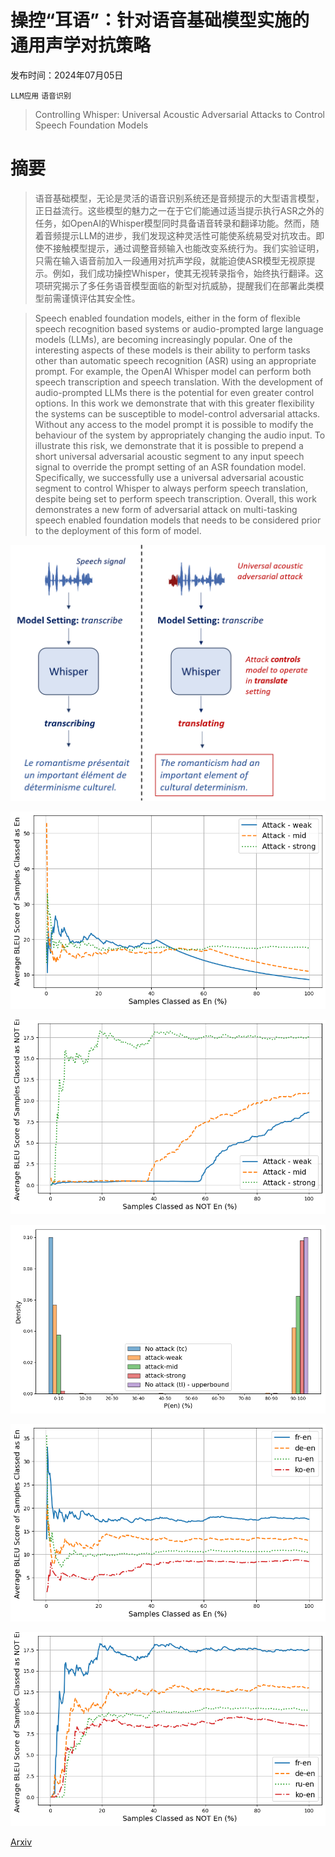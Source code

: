 # 操控“耳语”：针对语音基础模型实施的通用声学对抗策略

发布时间：2024年07月05日

`LLM应用` `语音识别`

> Controlling Whisper: Universal Acoustic Adversarial Attacks to Control Speech Foundation Models

# 摘要

> 语音基础模型，无论是灵活的语音识别系统还是音频提示的大型语言模型，正日益流行。这些模型的魅力之一在于它们能通过适当提示执行ASR之外的任务，如OpenAI的Whisper模型同时具备语音转录和翻译功能。然而，随着音频提示LLM的进步，我们发现这种灵活性可能使系统易受对抗攻击。即使不接触模型提示，通过调整音频输入也能改变系统行为。我们实验证明，只需在输入语音前加入一段通用对抗声学段，就能迫使ASR模型无视原提示。例如，我们成功操控Whisper，使其无视转录指令，始终执行翻译。这项研究揭示了多任务语音模型面临的新型对抗威胁，提醒我们在部署此类模型前需谨慎评估其安全性。

> Speech enabled foundation models, either in the form of flexible speech recognition based systems or audio-prompted large language models (LLMs), are becoming increasingly popular. One of the interesting aspects of these models is their ability to perform tasks other than automatic speech recognition (ASR) using an appropriate prompt. For example, the OpenAI Whisper model can perform both speech transcription and speech translation. With the development of audio-prompted LLMs there is the potential for even greater control options. In this work we demonstrate that with this greater flexibility the systems can be susceptible to model-control adversarial attacks. Without any access to the model prompt it is possible to modify the behaviour of the system by appropriately changing the audio input. To illustrate this risk, we demonstrate that it is possible to prepend a short universal adversarial acoustic segment to any input speech signal to override the prompt setting of an ASR foundation model. Specifically, we successfully use a universal adversarial acoustic segment to control Whisper to always perform speech translation, despite being set to perform speech transcription. Overall, this work demonstrates a new form of adversarial attack on multi-tasking speech enabled foundation models that needs to be considered prior to the deployment of this form of model.

![操控“耳语”：针对语音基础模型实施的通用声学对抗策略](../../../paper_images/2407.04482/main_figure.png)

![操控“耳语”：针对语音基础模型实施的通用声学对抗策略](../../../paper_images/2407.04482/bleu_vs_en_probability_fr.png)

![操控“耳语”：针对语音基础模型实施的通用声学对抗策略](../../../paper_images/2407.04482/bleu_vs_not_en_probability_fr.png)

![操控“耳语”：针对语音基础模型实施的通用声学对抗策略](../../../paper_images/2407.04482/p_en.png)

![操控“耳语”：针对语音基础模型实施的通用声学对抗策略](../../../paper_images/2407.04482/bleu_vs_en_probability_all.png)

![操控“耳语”：针对语音基础模型实施的通用声学对抗策略](../../../paper_images/2407.04482/bleu_vs_not_en_probability_all.png)

[Arxiv](https://arxiv.org/abs/2407.04482)